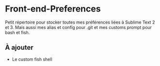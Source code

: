 Front-end-Preferences
=====================

Petit répertoire pour stocker toutes mes préférences liées à Sublime Text 2 et 3.
Mais aussi mes alias et config pour .git et mes customs prompt pour bash et fish.

À ajouter
---------

* Le custom fish shell  
